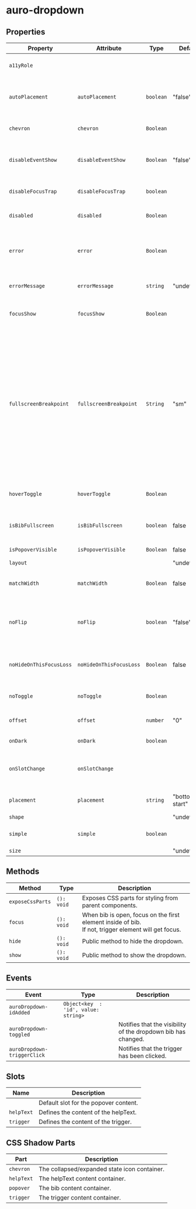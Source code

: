 # auro-dropdown

## Properties

| Property                | Attribute               | Type        | Default        | Description                                      |
|-------------------------|-------------------------|-------------|----------------|--------------------------------------------------|
| `a11yRole`              |                         |             |                | The value for the role attribute of the trigger element. |
| `autoPlacement`         | `autoPlacement`         | `boolean`   | "false"        | If declared, bib's position will be automatically calculated where to appear. |
| `chevron`               | `chevron`               | ` Boolean ` |                | If declared, the dropdown displays a chevron on the right. |
| `disableEventShow`      | `disableEventShow`      | ` Boolean ` | "false"        | If declared, the dropdown will only show by calling the API .show() public method. |
| `disableFocusTrap`      | `disableFocusTrap`      | `boolean`   |                | If declared, the focus trap inside of bib will be turned off. |
| `disabled`              | `disabled`              | ` Boolean ` |                | If declared, the dropdown is not interactive.    |
| `error`                 | `error`                 | ` Boolean ` |                | If declared in combination with not using the `simple` property or `helpText` slot content, will apply red color to both. |
| `errorMessage`          | `errorMessage`          | `string`    | "undefined"    | Contains the help text message for the current validity error. |
| `focusShow`             | `focusShow`             | ` Boolean ` |                | If declared, the bib will display when focus is applied to the trigger. |
| `fullscreenBreakpoint`  | `fullscreenBreakpoint`  | ` String `  | "sm"           | Defines the screen size breakpoint (`xs`, `sm`, `md`, `lg`, `xl`, `disabled`)<br />at which the dropdown switches to fullscreen mode on mobile. `disabled` indicates a dropdown should _never_ enter fullscreen.<br /><br />When expanded, the dropdown will automatically display in fullscreen mode<br />if the screen size is equal to or smaller than the selected breakpoint. |
| `hoverToggle`           | `hoverToggle`           | ` Boolean ` |                | If declared, the trigger will toggle the dropdown on mouseover/mouseout. |
| `isBibFullscreen`       | `isBibFullscreen`       | `boolean`   | false          | If true, the dropdown bib is taking the fullscreen when it's open. |
| `isPopoverVisible`      | `isPopoverVisible`      | ` Boolean ` | false          | If true, the dropdown bib is displayed.          |
| `layout`                |                         |             | "undefined"    |                                                  |
| `matchWidth`            | `matchWidth`            | ` Boolean ` | false          | If declared, the popover and trigger will be set to the same width. |
| `noFlip`                | `noFlip`                | `boolean`   | "false"        | If declared, the bib will NOT flip to an alternate position<br />when there isn't enough space in the specified `placement`. |
| `noHideOnThisFocusLoss` | `noHideOnThisFocusLoss` | ` Boolean ` | false          | If declared, the dropdown will not hide when moving focus outside the element. |
| `noToggle`              | `noToggle`              | ` Boolean ` |                | If declared, the trigger will only show the dropdown bib. |
| `offset`                | `offset`                | `number`    | "0"            | Gap between the trigger element and bib.         |
| `onDark`                | `onDark`                | `boolean`   |                | If declared, onDark styles will be applied.      |
| `onSlotChange`          | `onSlotChange`          |             |                | If declared, and a function is set, that function will execute when the slot content is updated. |
| `placement`             | `placement`             | `string`    | "bottom-start" | Position where the bib should appear relative to the trigger. |
| `shape`                 |                         |             | "undefined"    |                                                  |
| `simple`                | `simple`                | `boolean`   |                | If declared, applies a border around the trigger slot. |
| `size`                  |                         |             | "undefined"    |                                                  |

## Methods

| Method           | Type       | Description                                      |
|------------------|------------|--------------------------------------------------|
| `exposeCssParts` | `(): void` | Exposes CSS parts for styling from parent components. |
| `focus`          | `(): void` | When bib is open, focus on the first element inside of bib.<br />If not, trigger element will get focus. |
| `hide`           | `(): void` | Public method to hide the dropdown.              |
| `show`           | `(): void` | Public method to show the dropdown.              |

## Events

| Event                       | Type                                 | Description                                      |
|-----------------------------|--------------------------------------|--------------------------------------------------|
| `auroDropdown-idAdded`      | `Object<key  : 'id', value: string>` |                                                  |
| `auroDropdown-toggled`      |                                      | Notifies that the visibility of the dropdown bib has changed. |
| `auroDropdown-triggerClick` |                                      | Notifies that the trigger has been clicked.      |

## Slots

| Name       | Description                           |
|------------|---------------------------------------|
|            | Default slot for the popover content. |
| `helpText` | Defines the content of the helpText.  |
| `trigger`  | Defines the content of the trigger.   |

## CSS Shadow Parts

| Part       | Description                                  |
|------------|----------------------------------------------|
| `chevron`  | The collapsed/expanded state icon container. |
| `helpText` | The helpText content container.              |
| `popover`  | The bib content container.                   |
| `trigger`  | The trigger content container.               |
